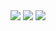 <img src="https://capsule-render.vercel.app/api?type=waving&&color=0:21D4FD,100:B721FF&height=200&section=header&render&fontSize=90" />
<img src="https://capsule-render.vercel.app/api?type=venom&color=auto&height=200&section=introduction&text=HYOBEEN%20&fontSize=30" />
<img src="https://capsule-render.vercel.app/api?type=waving&color=0:21D4FD,100:B721FF&height=150&section=footer" />
